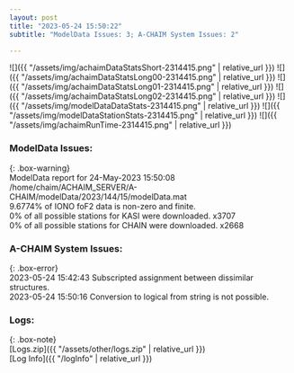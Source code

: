 ```yaml
---
layout: post
title: "2023-05-24 15:50:22"
subtitle: "ModelData Issues: 3; A-CHAIM System Issues: 2"

---
```


![]({{ "/assets/img/achaimDataStatsShort-2314415.png" | relative_url }})
![]({{ "/assets/img/achaimDataStatsLong00-2314415.png" | relative_url }})
![]({{ "/assets/img/achaimDataStatsLong01-2314415.png" | relative_url }})
![]({{ "/assets/img/achaimDataStatsLong02-2314415.png" | relative_url }})
![]({{ "/assets/img/modelDataDataStats-2314415.png" | relative_url }})
![]({{ "/assets/img/modelDataStationStats-2314415.png" | relative_url }})
![]({{ "/assets/img/achaimRunTime-2314415.png" | relative_url }})


### ModelData Issues:  
  
{: .box-warning}  
 ModelData report for 24-May-2023 15:50:08   
 /home/chaim/ACHAIM_SERVER/A-CHAIM/modelData/2023/144/15/modelData.mat   
 9.6774% of IONO foF2 data is non-zero and finite.   
 0% of all possible stations for KASI were downloaded. x3707   
 0% of all possible stations for CHAIN were downloaded. x2668   
  
### A-CHAIM System Issues:  
  
{: .box-error}  
2023-05-24 15:42:43 Subscripted assignment between dissimilar structures.  
2023-05-24 15:50:16 Conversion to logical from string is not possible.  

### Logs:  
  
{: .box-note}  
[Logs.zip]({{ "/assets/other/logs.zip" | relative_url }})  
[Log Info]({{ "/logInfo" | relative_url }})  

